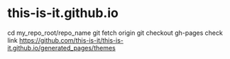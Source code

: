 this-is-it.github.io
====================
cd my_repo_root/repo_name
git fetch origin
git checkout gh-pages
check link https://github.com/this-is-it/this-is-it.github.io/generated_pages/themes
